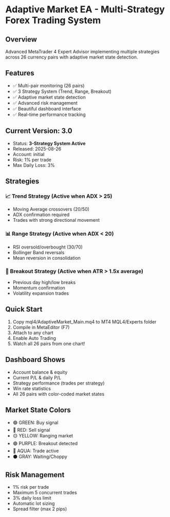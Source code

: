 ﻿# Adaptive Market EA - Multi-Strategy Forex Trading System

## Overview
Advanced MetaTrader 4 Expert Advisor implementing multiple strategies across 26 currency pairs with adaptive market state detection.

## Features
- ✅ Multi-pair monitoring (26 pairs)
- ✅ 3 Strategy System (Trend, Range, Breakout)
- ✅ Adaptive market state detection
- ✅ Advanced risk management
- ✅ Beautiful dashboard interface
- ✅ Real-time performance tracking

## Current Version: 3.0
- Status: **3-Strategy System Active**
- Released: 2025-08-26
- Account:  initial
- Risk: 1% per trade
- Max Daily Loss: 3%

## Strategies
### 📈 Trend Strategy (Active when ADX > 25)
- Moving Average crossovers (20/50)
- ADX confirmation required
- Trades with strong directional movement

### 📊 Range Strategy (Active when ADX < 20)  
- RSI oversold/overbought (30/70)
- Bollinger Band reversals
- Mean reversion in consolidation

### 🚀 Breakout Strategy (Active when ATR > 1.5x average)
- Previous day high/low breaks
- Momentum confirmation
- Volatility expansion trades

## Quick Start
1. Copy mql4/AdaptiveMarket_Main.mq4 to MT4 MQL4/Experts folder
2. Compile in MetaEditor (F7)
3. Attach to any chart
4. Enable Auto Trading
5. Watch all 26 pairs from one chart!

## Dashboard Shows
- Account balance & equity
- Current P/L & daily P/L
- Strategy performance (trades per strategy)
- Win rate statistics
- All 26 pairs with color-coded market states

## Market State Colors
- 🟢 GREEN: Buy signal
- 🔴 RED: Sell signal
- 🟡 YELLOW: Ranging market
- 🟣 PURPLE: Breakout detected
- 🔵 AQUA: Trade active
- ⚫ GRAY: Waiting/Choppy

## Risk Management
- 1% risk per trade
- Maximum 5 concurrent trades
- 3% daily loss limit
- Automatic lot sizing
- Spread filter (max 2 pips)
